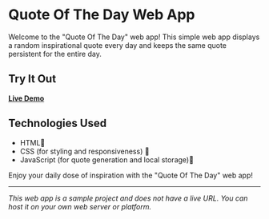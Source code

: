 # Quote Of The Day Web App

Welcome to the "Quote Of The Day" web app! This simple web app displays a random inspirational quote every day and keeps the same quote persistent for the entire day.

## Try It Out

**[Live Demo](https://hacktoberfest2023-quote-of-the-day.netlify.app/)**

## Technologies Used

- HTML🩻
- CSS (for styling and responsiveness) 🤡
- JavaScript (for quote generation and local storage)🚀


Enjoy your daily dose of inspiration with the "Quote Of The Day" web app!

---

*This web app is a sample project and does not have a live URL. You can host it on your own web server or platform.*
